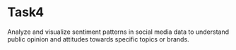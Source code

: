 # Task4
Analyze and visualize sentiment patterns in social media data to understand public opinion and attitudes towards specific topics or brands.
